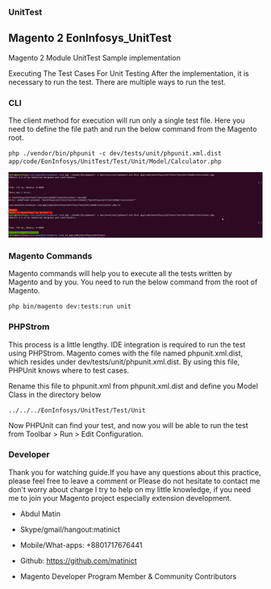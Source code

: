### UnitTest

## Magento 2 EonInfosys_UnitTest


Magento 2 Module UnitTest Sample implementation



Executing The Test Cases For Unit Testing After the implementation, it is necessary to run the test. There are multiple ways to run the test.

### CLI

The client method for execution will run only a single test file. Here you need to define the file path and run the below command from the Magento root.

    php ./vendor/bin/phpunit -c dev/tests/unit/phpunit.xml.dist app/code/EonInfosys/UnitTest/Test/Unit/Model/Calculator.php




   ![unitTestCli](docs/unitTestCli.png)


### Magento Commands

Magento commands will help you to execute all the tests written by Magento and by you. You need to run the below command from the root of Magento.

    php bin/magento dev:tests:run unit

### PHPStrom

This process is a little lengthy. IDE integration is required to run the test using PHPStrom. Magento comes with the file named phpunit.xml.dist, which resides under dev/tests/unit/phpunit.xml.dist. By using this file, PHPUnit knows where to test cases.

Rename this file to phpunit.xml from phpunit.xml.dist and define you Model Class in the directory below

    ../../../EonInfosys/UnitTest/Test/Unit

Now PHPUnit can find your test, and now you will be able to run the test from Toolbar > Run > Edit Configuration.



### Developer


Thank you for watching guide.If you have any questions about this practice, please feel free to leave a comment or Please do not hesitate to contact me don't worry about charge I try to help  on my little knowledge, if you need me to join your Magento project especially extension development.


- Abdul Matin

- Skype/gmail/hangout:matinict

- Mobile/What-apps: +8801717676441

- Github: https://github.com/matinict

- Magento Developer Program Member & Community Contributors
